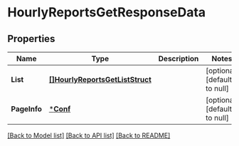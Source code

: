 # HourlyReportsGetResponseData

## Properties
Name | Type | Description | Notes
------------ | ------------- | ------------- | -------------
**List** | [**[]HourlyReportsGetListStruct**](HourlyReportsGetListStruct.md) |  | [optional] [default to null]
**PageInfo** | [***Conf**](conf.md) |  | [optional] [default to null]

[[Back to Model list]](../README.md#documentation-for-models) [[Back to API list]](../README.md#documentation-for-api-endpoints) [[Back to README]](../README.md)


